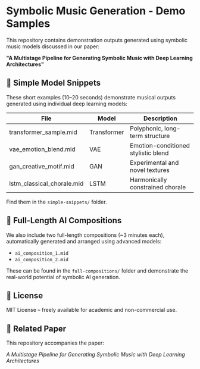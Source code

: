# Symbolic Music Generation - Demo Samples

This repository contains demonstration outputs generated using symbolic music models discussed in our paper:

**"A Multistage Pipeline for Generating Symbolic Music with Deep Learning Architectures"**

## 🎹 Simple Model Snippets

These short examples (10–20 seconds) demonstrate musical outputs generated using individual deep learning models:

| File                            | Model        | Description                            |
|---------------------------------|--------------|----------------------------------------|
| transformer_sample.mid          | Transformer  | Polyphonic, long-term structure        |
| vae_emotion_blend.mid           | VAE          | Emotion-conditioned stylistic blend    |
| gan_creative_motif.mid          | GAN          | Experimental and novel textures        |
| lstm_classical_chorale.mid      | LSTM         | Harmonically constrained chorale       |

Find them in the `simple-snippets/` folder.

## 🎼 Full-Length AI Compositions

We also include two full-length compositions (~3 minutes each), automatically generated and arranged using advanced models:

- `ai_composition_1.mid`  
- `ai_composition_2.mid`

These can be found in the `full-compositions/` folder and demonstrate the real-world potential of symbolic AI generation.

## 📄 License

MIT License – freely available for academic and non-commercial use.

## 🔗 Related Paper

This repository accompanies the paper:

*A Multistage Pipeline for Generating Symbolic Music with Deep Learning Architectures*
